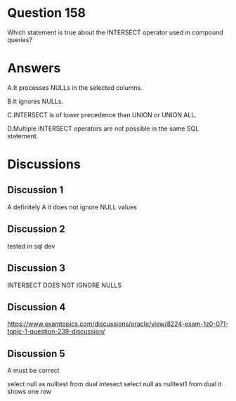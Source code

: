 # Question 158
Which statement is true about the INTERSECT operator used in compound queries?

# Answers
A.It processes NULLs in the selected columns.

B.It ignores NULLs.

C.INTERSECT is of lower precedence than UNION or UNION ALL.

D.Multiple INTERSECT operators are not possible in the same SQL statement.

# Discussions
## Discussion 1
A definitely A it does not ignore NULL values

## Discussion 2
tested in sql dev

## Discussion 3
INTERSECT DOES NOT IGNORE NULLS

## Discussion 4
https://www.examtopics.com/discussions/oracle/view/8224-exam-1z0-071-topic-1-question-239-discussion/

## Discussion 5
A must be correct

select null as nulltest from dual
intesect 
select null as nulltest1 from dual
it shows one row

